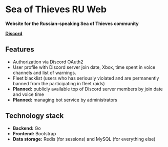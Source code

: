 # Sea of Thieves RU Web

**Website for the Russian-speaking Sea of Thieves community**

**[Discord](https://discord.com/sotru)**

## Features 
* Authorization via Discord OAuth2
* User profile with Discord server join date, Xbox, time spent in voice channels and list of warnings.
* Fleet blacklist (users who has seriously violated and are permanently banned from the participating in fleet raids)
* **Planned:** publicly available top of Discord server members by join date and voice time
* **Planned:** managing bot service by administrators 

## Technology stack
* **Backend:** Go 
* **Frontend:** Bootstrap
* **Data storage:** Redis (for sessions) and MySQL (for everything else)
